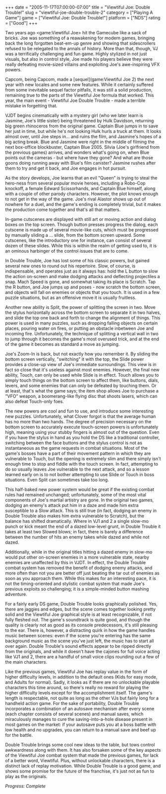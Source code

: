 +++
date = "2005-11-17T07:00:00-07:00"
title = "Viewtiful Joe: Double Trouble!"
slug = "viewtiful-joe-double-trouble-2"
category = ["Playing A Game"]
game = ["Viewtiful Joe: Double Trouble!"]
platform = ["NDS"]
rating = ["Good"]
+++

Two years ago <game:Viewtiful Joe> hit the Gamecube like a sack of bricks. Joe was something of a reawakening for modern games, bringing back the long forgotten beat-em-up genre and showing that sidescrollers refused to be relegated to the annals of history. More than that, though, VJ was a terrifically challenging and fun game. Highly stylized in not just visuals, but also in control style, Joe made his players believe they were really defeating movie-sized villains and exploiting Joe's awe-inspiring VFX powers.

Capcom, being Capcom, made a [sequel](game:Viewtiful Joe 2) the next year with new locales and some new features. While it certainly suffered from some inevitable sequel factor pitfalls, it was still a solid production, remaining true to the parts of the Viewtiful Joe formula that worked. This year, the main event - Viewtiful Joe Double Trouble - made a terrible mistake in forgetting that.

VJDT begins cinematically with a mystery girl (who we later learn is Jasmine, Joe's little sister) being threatened by Hulk Davidson, returning big green rhinoceros from the original game. Captain Blue jumps in to save her just in time, but while he's not looking Hulk hurls a truck at them. It looks almost over, until Joe steps in... and ruins the film, and Jasmine's hopes of a big acting break. Blue and Jasmine were right in the middle of filming the next box-office blockbuster, Captain Blue 2005. Silvia (Joe's girlfriend from the previous games) arrives, and wonders what's going on, when Blue points out the cameras - but where have they gone? And what are those goons doing running away with Blue's film canister? Jasmine rushes after them to try and get it back, and Joe engages in hot pursuit.

As the story develops, Joe learns that an evil "Queen" is trying to steal the hero-ness from several popular movie heroes, including a Robo-Cop knockoff, a female Edward Scissorhands, and Captain Blue himself, along with a couple of other parody characters. However, the plot knows enough to not get in the way of the game. Joe's rival Alastor shows up out of nowhere for a duel, and the game's ending is completely trivial, but it makes the production come together and that's all that matters.

In-game cutscenes are displayed with still art or moving action and dialog boxes on the top screen. Though button presses progress the dialog, each cutscene is made up of several movie-like cuts, which must be progressed by manually sliding a ... slide, from the bottom screen upward. Some cutscenes, like the introductory one for instance, can consist of several dozen of these slides. While this is within the realm of getting used to, it is an ominous harbinger of the control issues that are to come.

In Double Trouble, Joe has lost some of his classic powers, but gained several new ones to round out his repertoire. Slow, of course, is indispensable, and operates just as it always has: hold the L button to slow the action on-screen and make dodging attacks and deflecting projectiles a snap. Mach Speed is gone, and somewhat taking its place is Scratch. Tap the R button, and Joe jumps up and poses - now scratch the bottom screen, and objects will fall on enemies or objects that you touch. It is used in a few puzzle situations, but as an offensive move it is usually fruitless.

Another new ability is Split, the power of splitting the screen in two. Move the stylus horizontally across the bottom screen to separate it in two halves, and slide the top one back and forth to change the alignment of things. This power is used in many puzzles, such as dropping falling objects on certain places, pouring water on fires, or putting an obstacle inbetween Joe and incoming fire. Unfortunately, the technique of splitting a vertical wall in two to jump through it becomes the game's most overused trick, and at the end of the game it becomes as standard a move as jumping.

Joe's Zoom-In is back, but not exactly how you remember it. By sliding the bottom screen vertically, "switching" it with the top, the Slide power provides a close-up view of Joe's immediate surroundings. This view is in fact so close that it's useless against most enemies. However, the final new ability, Touch, can only be used while Slide is in effect. Touch allows you to simply touch things on the bottom screen to affect them, like buttons, dials, levers, and some enemies that can only be defeated by touching them. Or at least, that's what the game says; the item shop allows Joe to purchase a "VFO" weapon, a boomerang-like flying disc that shoots lasers, which can also defeat Touch-only foes.

The new powers are cool and fun to use, and introduce some interesting new puzzles. Unfortunately, what Clover forgot is that the average human has no more than two hands. The degree of precision necessary on the bottom screen to accurately execute touch-screen powers is unfortunately high, meaning using your stubby fingers is almost out of the question. Even if you have the stylus in hand as you hold the DS like a traditional controller, switching between the face buttons and the stylus control is not as instantaneous as the game requests in combat situations. Most of the game's bosses have a part of their movement pattern in which they are vulnerable to Touch, but the opening is extremely slim and there simply isn't enough time to stop and fiddle with the touch screen. In fact, attempting to do so usually leaves Joe vulnerable to the next attack, and so a lesson learned early on is to not bother attempting to use Slide or Touch in boss situations. Even Split can sometimes take too long.

This half-baked new power system would be great if the existing combat rules had remained unchanged; unfortunately, some of the most vital components of Joe's martial artistry are gone. In the original two games, dodging an enemy's attack put him in a daze and made him extra susceptible to a Slow attack. This is still true (in fact, dodging an enemy in Double Trouble also makes him extra vulnerable to Scratch), but the balance has shifted dramatically. Where in VJ1 and 2 a single slow-mo punch or kick meant the end of a dazed low-level grunt, in Double Trouble it takes at least two Slowed blows; in fact, there is barely a difference between the number of hits an enemy takes while dazed and while not dazed.

Additionally, while in the original titles hitting a dazed enemy in slow-mo would put other on-screen enemies in a more vulnerable state, nearby enemies are unaffected by this in VJDT. In effect, the Double Trouble combat system has removed the benefit of dodging enemy attacks, and more often than not you are better off just beating the tar out of enemies as soon as you approach them. While this makes for an interesting pace, it is not the timing-oriented and stylistic combat system that made Joe's previous exploits so challenging; it is a simple-minded button mashing adventure.

For a fairly early DS game, Double Trouble looks graphically polished. Yes, there are jaggies and edges, but the scene comes together looking pretty solid and the Viewtiful Joe graphical style is at least recognizable, if not fully fleshed out. The game's soundtrack is quite good, and though the quality is clearly not as good as its console predecessors, it's still pleasing to the ear. There is, however, a distracting quirk in how the game handles music between scenes: even if the scene you're entering has the same background music as the scene you've just left, the music has to start all over again. Double Trouble's sound effects appear to be ripped directly from the originals, and while it doesn't have the cajones for full voice acting like VJ1 and 2, there are a handful of small voice clips rounding out a few of the main characters.

Like the previous games, Viewtiful Joe has replay value in the form of higher difficulty levels, in addition to the default ones (Kids for easy mode, and Adults for normal). Sadly, it looks as if there are no unlockable playable characters this time around, so there's really no reward for playing the higher difficulty levels except for the accomplishment itself. The game's length is respectable, not quite as long as the other VJs but fairly long for a handheld action game. For the sake of portability, Double Trouble incorporates a combination of an autosave mechanism after every scene (each chapter consists of several scenes) and manual saves, which miraculously manages to cure the saving-into-a-hole disease present in most games on the market: if your autosave puts you at a boss battle with low health and no upgrades, you can return to a manual save and beef up for the battle.

Double Trouble brings some cool new ideas to the table, but tows control awkwardness along with them. It has also forsaken some of the key aspects of the Viewtiful Joe combat system that made the previous games, for lack of a better word, Viewtiful. Plus, without unlockable characters, there is a distinct lack of replay motivation. While Double Trouble is a good game, and shows some promise for the future of the franchise, it's just not as fun to play as the originals.

<i>Progress: Complete</i>